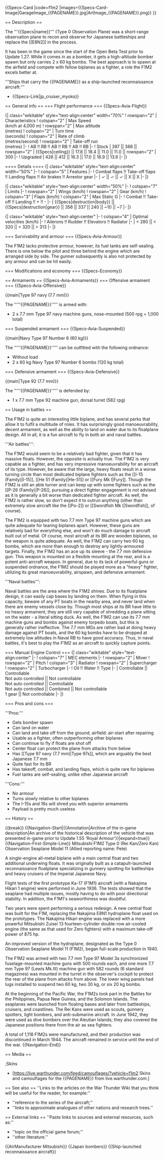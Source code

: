 {{Specs-Card
|code=f1m2
|images={{Specs-Card-Image|GarageImage_{{PAGENAME}}.jpg|ArtImage_{{PAGENAME}}.png}}
}}

== Description ==
<!-- ''In the description, the first part should be about the history of and the creation and combat usage of the aircraft, as well as its key features. In the second part, tell the reader about the aircraft in the game. Insert a screenshot of the vehicle, so that if the novice player does not remember the vehicle by name, he will immediately understand what kind of vehicle the article is talking about.'' -->

The '''{{Specs|name}}''' (Type 0 Observation Plane) was a short-range observation plane to recon and observe for Japanese battleships and replace the [[E8N2]] in the process. 

It has been in the game since the start of the Open Beta Test prior to Update 1.27. While it comes in as a bomber, it gets a high-altitude bomber spawn but only carries 2 x 60 kg bombs. The best approach is to spawn at the airfield and compete with fellow biplanes as a fighter, a role the F1M2 excels better at.

'''Ships that carry the {{PAGENAME}} as a ship-launched reconnaissance aircraft:'''
* {{Specs-Link|jp_cruiser_myoko}}

== General info ==
=== Flight performance ===
{{Specs-Avia-Flight}}
<!-- ''Describe how the aircraft behaves in the air. Speed, manoeuvrability, acceleration and allowable loads - these are the most important characteristics of the vehicle.'' -->

{| class="wikitable" style="text-align:center" width="70%"
! rowspan="2" | Characteristics
! colspan="2" | Max Speed<br>(km/h at 4,000 m)
! rowspan="2" | Max altitude<br>(metres)
! colspan="2" | Turn time<br>(seconds)
! colspan="2" | Rate of climb<br>(metres/second)
! rowspan="2" | Take-off run<br>(metres)
|-
! AB !! RB !! AB !! RB !! AB !! RB
|-
! Stock
| 397 || 388 || rowspan="2" | {{Specs|ceiling}} || 17.8 || 18.4 || 11.0 || 11.0 || rowspan="2" | 300
|-
! Upgraded
| 426 || 412 || 16.3 || 17.0 || 16.9 || 13.6
|-
|}

==== Details ====
{| class="wikitable" style="text-align:center" width="50%"
|-
! colspan="5" | Features
|-
! Combat flaps !! Take-off flaps !! Landing flaps !! Air brakes !! Arrestor gear
|-
| ✓ || ✓ || ✓ || X || X     <!-- ✓ -->
|-
|}

{| class="wikitable" style="text-align:center" width="50%"
|-
! colspan="7" | Limits
|-
! rowspan="2" | Wings (km/h)
! rowspan="2" | Gear (km/h)
! colspan="3" | Flaps (km/h)
! colspan="2" | Max Static G
|-
! Combat !! Take-off !! Landing !! + !! -
|-
| {{Specs|destruction|body}} || {{Specs|destruction|gear}} || 356 || 337 || 240 || ~10 || ~7
|-
|}

{| class="wikitable" style="text-align:center"
|-
! colspan="4" | Optimal velocities (km/h)
|-
! Ailerons !! Rudder !! Elevators !! Radiator
|-
| < 280 || < 320 || < 320 || > 313
|-
|}

=== Survivability and armour ===
{{Specs-Avia-Armour}}
<!-- ''Examine the survivability of the aircraft. Note how vulnerable the structure is and how secure the pilot is, whether the fuel tanks are armoured, etc. Describe the armour, if there is any, and also mention the vulnerability of other critical aircraft systems.'' -->

The F1M2 lacks protective armour, however, its fuel tanks are self-sealing. There is one below the pilot and three behind the engine which are arranged side by side. The gunner subsequently is also not protected by any armour and can be hit easily.

=== Modifications and economy ===
{{Specs-Economy}}

== Armaments ==
{{Specs-Avia-Armaments}}
=== Offensive armament ===
{{Specs-Avia-Offensive}}
<!-- ''Describe the offensive armament of the aircraft, if any. Describe how effective the cannons and machine guns are in a battle, and also what belts or drums are better to use. If there is no offensive weaponry, delete this subsection.'' -->
{{main|Type 97 navy (7.7 mm)}}

The '''''{{PAGENAME}}''''' is armed with:

* 2 x 7.7 mm Type 97 navy machine guns, nose-mounted (500 rpg = 1,000 total)

=== Suspended armament ===
{{Specs-Avia-Suspended}}
<!-- ''Describe the aircraft's suspended armament: additional cannons under the wings, bombs, rockets and torpedoes. This section is especially important for bombers and attackers. If there is no suspended weaponry remove this subsection.'' -->
{{main|Navy Type 97 Number 6 (60 kg)}}

The '''''{{PAGENAME}}''''' can be outfitted with the following ordnance:

* Without load
* 2 x 60 kg Navy Type 97 Number 6 bombs (120 kg total)

=== Defensive armament ===
{{Specs-Avia-Defensive}}
<!-- ''Defensive armament with turret machine guns or cannons, crewed by gunners. Examine the number of gunners and what belts or drums are better to use. If defensive weaponry is not available, remove this subsection.'' -->
{{main|Type 92 (7.7 mm)}}

The '''''{{PAGENAME}}''''' is defended by:

* 1 x 7.7 mm Type 92 machine gun, dorsal turret (582 rpg)

== Usage in battles ==
<!-- ''Describe the tactics of playing in the aircraft, the features of using aircraft in a team and advice on tactics. Refrain from creating a "guide" - do not impose a single point of view, but instead, give the reader food for thought. Examine the most dangerous enemies and give recommendations on fighting them. If necessary, note the specifics of the game in different modes (AB, RB, SB).'' -->
The F1M2 is quite an interesting little biplane, and has several perks that allow it to fulfil a multitude of roles. It has surprisingly good manoeuvrability, decent armament, as well as the ability to land on water due to its floatplane design. All in all, it is a fun aircraft to fly in both air and naval battles.

'''Air battles''':

The F1M2 would seem to be a relatively bad fighter, given that it has massive floats. However, the opposite is actually true. The F1M2 is very capable as a fighter, and has very impressive manoeuvrability for an aircraft of its type. However, be aware that the large, heavy floats result in a worse turning circle than most dedicated biplane fighters such as the [[I-15 (Family)|I-15]], [[He 51 (Family)|He-51]] or [[Fury Mk I|Fury]]. Though the F1M2 is still an able turner and can keep up with some fighters such as the [[P-26 (Family)|P-26]], pursuing a direct fighter engagement is not advised as it is generally a bit worse than dedicated fighter aircraft. As well, the F1M2 is rather slow, so don't expect it to outrun anything (other than extremely slow aircraft like the [[Po-2]] or [[Swordfish Mk I|Swordfish]], of course).

The F1M2 is equipped with two 7.7 mm Type 97 machine guns which are quite adequate for tearing biplanes apart. However, these guns are relatively bad for everything else, and won't do much damage to aircraft built out of metal. Of course, most aircraft at its BR are wooden biplanes, so the weapon is quite adequate. As well, the F1M2 can carry two 60 kg bombs, which are more than enough to destroy any lightly-armoured targets. Finally, the F1M2 has an ace up its sleeve - the 7.7 mm defensive gun. This weapon is mounted on a flexible mounting at the rear, and is a potent anti-aircraft weapon. In general, due to its lack of powerful guns or suspended ordnance, the F1M2 should be played more as a "heavy" fighter, utilizing its great manoeuvrability, airspawn, and defensive armament.

'''Naval battles''':

Naval battles are the area where the F1M2 shines. Due to its floatplane design, it can easily cap bases by landing on them. When flying in this capacity, beware of any PT boats in the nearby area, and never land when there are enemy vessels close by. Though most ships at its BR have little to no heavy armament, they are still very capable of shredding a plane sitting on the water - a literal sitting duck. As well, the F1M2 can use its 7.7 mm machine guns and bombs against enemy torpedo boats, but this is generally rather ineffective. The 7.7 mm MGs are rather bad at doing heavy damage against PT boats, and the 60 kg bombs have to be dropped at extremely low altitudes in Naval RB to have good accuracy. Thus, in naval battles, it's best to play the F1M2 as an aircraft to quickly capture points.

=== Manual Engine Control ===
{| class="wikitable" style="text-align:center"
|-
! colspan="7" | MEC elements
|-
! rowspan="2" | Mixer
! rowspan="2" | Pitch
! colspan="3" | Radiator
! rowspan="2" | Supercharger
! rowspan="2" | Turbocharger
|-
! Oil !! Water !! Type
|-
| Controllable || Controllable<br>Not auto controlled || Not controllable<br>Not auto controlled || Controllable<br>Not auto controlled || Combined || Not controllable<br>1 gear || Not controllable
|-
|}

=== Pros and cons ===
<!-- ''Summarise and briefly evaluate the vehicle in terms of its characteristics and combat effectiveness. Mark its pros and cons in the bulleted list. Try not to use more than 6 points for each of the characteristics. Avoid using categorical definitions such as "bad", "good" and the like - use substitutions with softer forms such as "inadequate" and "effective".'' -->

'''Pros:'''

* Gets bomber spawn
* Can land on water
* Can land and take off from the ground; airfield: air-start after repairing
* Usable as a fighter, often outperforming other biplanes
* Can continue to fly if floats are shot off
* Center float can protect the plane from attacks from below
* Has [[Type 97 navy (7.7 mm)|Type 97s]], which are arguably the best Japanese 7.7 mm
* Quite fast for its BR
* Has takeoff, combat, and landing flaps, which is quite rare for biplanes
* Fuel tanks are self-sealing, unlike other Japanese aircraft

'''Cons:'''

* No armour
* Turns slowly relative to other biplanes
* The I-15s and 16s will shred you with superior armaments
* Payload is pretty much useless

== History ==
<!-- ''Describe the history of the creation and combat usage of the aircraft in more detail than in the introduction. If the historical reference turns out to be too long, take it to a separate article, taking a link to the article about the vehicle and adding a block "/History" (example: <nowiki>https://wiki.warthunder.com/(Vehicle-name)/History</nowiki>) and add a link to it here using the <code>main</code> template. Be sure to reference text and sources by using <code><nowiki><ref></ref></nowiki></code>, as well as adding them at the end of the article with <code><nowiki><references /></nowiki></code>. This section may also include the vehicle's dev blog entry (if applicable) and the in-game encyclopedia description (under <code><nowiki>=== In-game description ===</nowiki></code>, also if applicable).'' -->

{{break}}
{{Navigation-Start|{{Annotation|Archive of the in-game description|An archive of the historical description of the vehicle that was presented in-game prior to Update 1.55 'Royal Armour'}}|expand=true}}
{{Navigation-First-Simple-Line}}
Mitsubishi F1M2 Type 0 (Rei Kan/Zero Kan) Observation Seaplane Model 11 (Allied reporting name: Pete)

A single-engine all-metal biplane with a main central float and two additional underwing floats. It was originally built as a catapult-launched reconnaissance floatplane specializing in gunnery spotting for battleships and heavy cruisers of the Imperial Japanese Navy.

Flight tests of the first prototype Ka-17 (F1M1) aircraft (with a Nakajima Hikari 1 engine) were performed in June 1936. The tests showed that the seaplane had multiple issues, mostly having to do with poor directional stability. In addition, the F1M1's seaworthiness was doubtful.

Two years were spent performing a serious redesign. A new central float was built for the F1M, replacing the Nakajima E8N1 hydroplane float used on the prototypes. The Nakajima Hikari engine was replaced with a more powerful Mitsubishi Zuisei 13 fourteen-cylinder double-row air-cooled engine (the same as that used for Zero fighters) with a maximum take-off power of 875 hp.

An improved version of the hydroplane, designated as the Type 0 Observation Seaplane Model 11 (F1M2), began full-scale production in 1940.

The F1M2 was armed with two 7.7 mm Type 97 Model 3a synchronized fuselage-mounted machine guns with 500 rounds each, and one more 7.7 mm Type 97 (Lewis Mk.III) machine gun with 582 rounds (6 standard magazines) was mounted in the turret in the observer's cockpit to protect the rear of the plane from attacks from above. The lower wing panels had lugs installed to suspend two 60 kg, two 30 kg, or six 20 kg bombs.

At the beginning of the Pacific War, the F1M2s took part in the Battles for the Philippines, Papua New Guinea, and the Solomon Islands. The seaplanes were launched from floating bases and later from battleships, cruisers, and coastlines. The Rei Kans were used as scouts, gunnery spotters, light bombers, and anti-submarine aircraft. In June 1942, they were used as dive bombers over the Aleutian Islands; they also covered the Japanese positions there from the air as sea fighters.

A total of 1,118 F1M2s were manufactured, and their production was discontinued in March 1944. The aircraft remained in service until the end of the war.
{{Navigation-End}}

== Media ==
<!-- ''Excellent additions to the article would be video guides, screenshots from the game, and photos.'' -->

;Skins
* [https://live.warthunder.com/feed/camouflages/?vehicle=f1m2 Skins and camouflages for the {{PAGENAME}} from live.warthunder.com.]

== See also ==
''Links to the articles on the War Thunder Wiki that you think will be useful for the reader, for example:''
* ''reference to the series of the aircraft;''
* ''links to approximate analogues of other nations and research trees.''

== External links ==
''Paste links to sources and external resources, such as:''
* ''topic on the official game forum;''
* ''other literature.''

{{AirManufacturer Mitsubishi}}
{{Japan bombers}}
{{Ship-launched reconnaissance aircraft}}